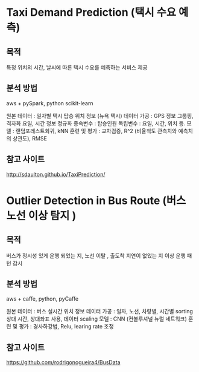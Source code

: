 # Taxi Demand Prediction (택시 수요 예측)
## 목적
특정 위치의 시간, 날씨에 따른 택시 수요를 예측하는 서비스 제공

## 분석 방법
aws + pySpark, python scikit-learn

원본 데이터 : 일자별 택시 탑승 위치 정보 (뉴욕 택시)
데이터 가공 :
GPS 정보 그룹핑, 격자화
요일, 시간 정보 정규화
종속변수 : 탑승인원
독립변수 : 요일, 시간, 위치 등.
모델 : 랜덤포레스트회귀, kNN
훈련 및 평가 : 교차검증, R^2 (비율척도 관측치와 예측치의 상관도), RMSE

## 참고 사이트
http://sdaulton.github.io/TaxiPrediction/



# Outlier Detection in Bus Route (버스 노선 이상 탐지 )
## 목적
버스가 정시성 있게 운행 되었는 지, 노선 이탈 , 출도착 지연이 없었는 지 이상 운행 패턴 감시

## 분석 방법
aws + caffe, python, pyCaffe

원본 데이터 : 버스 실시간 위치 정보
데이터 가공 : 
  일자, 노선, 차량별, 시간별 sorting
  상대 시간, 상대좌표 사용, 데이터 scaling
모델 : CNN (컨볼루셔널 뉴럴 네트워크)
훈련 및 평가 : 경사하강법, Relu, learing rate 조정

## 참고 사이트
https://github.com/rodrigonogueira4/BusData
